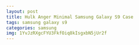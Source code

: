 ```yaml
---
layout: post
title: Hulk Anger Minimal Samsung Galaxy S9 Case
tags: samsung galaxy s9
categories: samsung
img: 1YvJzRXgcFYU3FkfOiq8kIsgxbN5jUr2f
---
```

